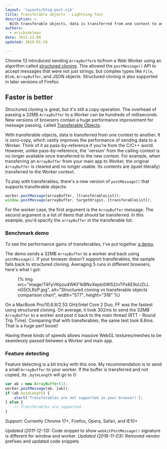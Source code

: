 ```yaml
---
layout: 'layouts/blog-post.njk'
title: Transferable objects - Lightning fast
description: >
  With transferable objects, data is transferred from one context to another. It is zero-copy, which vastly improves the performance of sending data to a Worker.
authors:
  - ericbidelman
date: 2011-12-09
updated: 2019-01-29

---
```


Chrome 13 introduced sending `ArrayBuffer`s to/from a Web Worker using an algorithm called [structured cloning](https://developers.google.com/web/updates/2011/09/Workers-ArrayBuffer). This allowed the `postMessage()` API to accept messages that were not just strings, but complex types like `File`, `Blob`, `ArrayBuffer`, and JSON objects. Structured cloning is also supported in later versions of Firefox.

## Faster is better

Structured cloning is great, but it's still a copy operation. The overhead of passing a 32MB `ArrayBuffer` to a Worker can be hundreds of milliseconds.
New versions of browsers contain a huge performance improvement for message passing, called [Transferable Objects](https://developer.mozilla.org/docs/Web/API/Transferable).

With transferable objects, data is transferred from one context to another. It is zero-copy, which vastly improves the performance of sending data to a Worker. Think of it as pass-by-reference if you're from the C/C++ world. However, unlike pass-by-reference, the 'version' from the calling context is no longer available once transferred to the new context. For example, when transferring an `ArrayBuffer` from your main app to Worker, the original `ArrayBuffer` is cleared and no longer usable. Its contents are (quiet literally) transferred to the Worker context.

To play with transferables, there's a new version of `postMessage()` that supports transferable objects:


```js
worker.postMessage(arrayBuffer, [transferableList]);
window.postMessage(arrayBuffer, targetOrigin, [transferableList]);
```


For the worker case, the first argument is the `ArrayBuffer` message. The second argument is a list of items that should be transferred. In this example, you'd specify the `arrayBuffer` in the transferable list.

### Benchmark demo

To see the performance gains of transferables, I've put together [a demo](http://html5-demos.appspot.com/static/workers/transferables/index.html).

The demo sends a 32MB `ArrayBuffer` to a worker and back using `postMessage()`. If your browser doesn't support transferables, the sample falls back to structured cloning. Averaging 5 runs in different browsers, here's what I got:

<figure>
{% Img src="image/T4FyVKpzu4WKF1kBNvXepbi08t52/nTPx6E9oUZLLnG5OLRzP.jpg", alt="Structured cloning vs transferable objects comparison chart", width="577", height="318" %}
</figure>

On a MacBook Pro/10.6.8/2.53 GHz/Intel Core 2 Duo, FF was the fastest using structured cloning. On average, it took 302ms to send the 32MB `ArrayBuffer` to a worker and post it back to the main thread (RTT - Round Trip Time). Comparing that with transferables, the same test took 6.6ms. That is a huge perf boost!

Having these kinds of speeds allows massive WebGL textures/meshes to be seamlessly passed between a Worker and main app.

### Feature detecting

Feature detecting is a bit tricky with this one. My recommendation is to send a small `ArrayBuffer` to your worker. If the buffer is transferred and not copied, its `.byteLength` will go to 0:

```js
var ab = new ArrayBuffer(1);
worker.postMessage(ab, [ab]);
if (ab.byteLength) {
    alert('Transferables are not supported in your browser!');
} else {
    // Transferables are supported.
}
```


*Support:* Currently Chrome 17+, Firefox, Opera, Safari, and IE10+

*Updated (2011-12-13):* Code snippet to show `webkitPostMessage()` signature is different for window and worker.
*Updated (2016-11-03):* Removed vendor prefixes and updated code snippets
